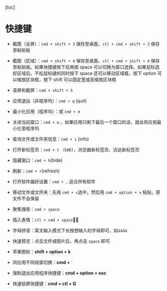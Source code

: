 [toc]

# 快捷键

- 截图（全屏）：`cmd + shift + 3` 保存至桌面，`ctl + cmd + shift + 3` 保存至粘贴板
- 截图（区域）：`cmd + shift + 4` 保存至桌面，`ctl + cmd + shift + 4` 保存至粘贴板。如果快捷键按下后再按 space 可以切换为窗口选择。如果鼠标选好区域后，不松鼠标键的同时按下 space 还可以移动区域框，按下 option 可以缩放区块框，按下 shift 可以固定宽或高缩放区块框
- 录屏和截屏：`cmd + shift + 5`

- 应用退出（非程序坞）：`cmd + q` (quit)
- 最小化应用（程序坞）：或 `cmd + m`
- 关闭当前窗口：`cmd + w` ，如果应用只剩下最后一个窗口的话，就会将应用最小化至程序坞
- 查询文件或文件夹信息：`cmd + i` (info)
- 打开新标签页：`cmd + t` （tab），浏览器新标签页、访达新标签页
- 隐藏窗口：`cmd + h`(hide)

- 刷新：`cmd + r`(refresh)

- 打开软件偏好设置：`cmd + ,` 适合所有软件

- 移动文件或文件夹：先用 `cmd + c`选中，然后用 `cmd + option + v` 粘贴，原文件不会保留
- 聚焦搜索：`cmd + space`

- 插入表情：`ctl + cmd + space`🙋‍♂️
- 字母拼音：英文输入模式下长按想输入的字母即可，如`āáâà`
- 快速预览：点击文件或图片后，再点击 `space` 即可

- 苹果图标：**shift + option + k**

- 同应用不同视窗切换：**cmd + `**
- 强制退出应用程序快捷键：**cmd + option + esc**
- 快速锁屏快捷键：**cmd + ctl + Q**